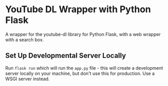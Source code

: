 # YouTube DL Wrapper with Python Flask

A wrapper for the youtube-dl library for Python Flask, with a web wrapper with a search box.

## Set Up Developmental Server Locally
Run `flask run` which will run the `app.py` file - this will create a development server locally on your machine, but don't use this for production. Use a WSGI server instead.